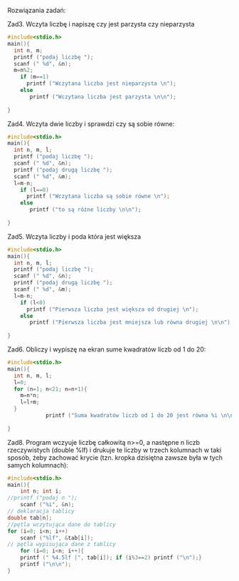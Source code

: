 Rozwiązania zadań:

Zad3.
Wczyta liczbę i napiszę czy jest parzysta czy nieparzysta

```c
#include<stdio.h>
main(){
  int n, m;
  printf ("podaj liczbę ");
  scanf (" %d", &n);
  m=n%2;
    if (m==1)
      printf ("Wczytana liczba jest nieparzysta \n");
    else 
	   printf ("Wczytana liczba jest parzysta \n\n");
  
}
```

Zad4.
Wczyta dwie liczby i sprawdzi czy są sobie równe:

```c
#include<stdio.h>
main(){
  int n, m, l;
  printf ("podaj liczbę ");
  scanf (" %d", &n);
  printf ("podaj drugą liczbę ");
  scanf (" %d", &m);
  l=m-n;
    if (l==0)
      printf ("Wczytana liczba są sobie równe \n");
    else 
	   printf ("to są różne liczby \n\n");
  
}
```
Zad5.
Wczyta liczby i poda która jest większa

```c
#include<stdio.h>
main(){
  int n, m, l;
  printf ("podaj liczbę ");
  scanf (" %d", &n);
  printf ("podaj drugą liczbę ");
  scanf (" %d", &m);
  l=m-n;
    if (l<0)
      printf ("Pierwsza liczba jest większa od drugiej \n");
    else 
	   printf ("Pierwsza liczba jest mniejsza lub równa drugiej \n\n");
  
}
```

Zad6.
Obliczy i wypiszę na ekran sume kwadratów liczb od 1 do 20:

```c
#include<stdio.h>
main(){
  int n, m, l;
  l=0;
  for (n=1; n<21; n=n+1){
  	m=n*n;
  	l=l+m;
  }
        	printf ("Suma kwadratów liczb od 1 do 20 jest równa %i \n\n", l);
    
}
```

Zad8.
Program wczyuje liczbę całkowitą n>=0, a następne n liczb rzeczywistych (double %lf) i drukuje te liczby w trzech kolumnach w taki sposób, żeby zachować krycie (tzn. kropka dzisiętna zawsze była w tych samych kolumnach):

```c
#include<stdio.h>
main(){
	int n; int i;
//printf ("podaj n "); 
	scanf ("%i", &n);
// deklaracja tablicy
double tab[n];
//pętla wczytująca dane do tablicy
for (i=0; i<n; i++)
	scanf ("%lf", &tab[i]);
// pętla wypisująca dane z tablicy
	for (i=0; i<n; i++){
	printf (" %4.5lf |", tab[i]); if (i%3==2) printf ("\n");}
	printf ("\n\n");
}		
```



